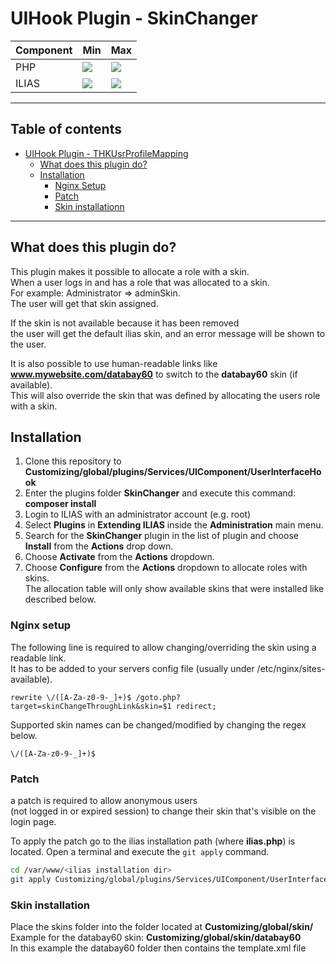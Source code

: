 # UIHook Plugin - SkinChanger


| Component | Min | Max |
|-------------|-------------|-------------|
|PHP    | [![](https://img.shields.io/badge/7.4.x-blue.svg)](https://php.net/)       | [![](https://img.shields.io/badge/7.4.x-blue.svg)](https://php.net/)|
|ILIAS  | [![](https://img.shields.io/badge/6.x-orange.svg)](https://ilias.de/)| [![](https://img.shields.io/badge/7.x-orange.svg)](https://ilias.de/)

---
## Table of contents

- [UIHook Plugin - THKUsrProfileMapping](#uihook-plugin---thkusrprofilemapping)
    * [What does this plugin do?](#what-does-this-plugin-do)
    * [Installation](#installation)
      * [Nginx Setup](#nginx-setup) 
      * [Patch](#patch)
      * [Skin installationn](#skin-installationn)

---

## What does this plugin do?
This plugin makes it possible to allocate a role with a skin.  
When a user logs in and has a role that was allocated to a skin.  
For example: Administrator => adminSkin.  
The user will get that skin assigned.

If the skin is not available because it has been removed   
the user will get the default ilias skin, and an error message will be shown to the user.

It is also possible to use human-readable links like   
**www.mywebsite.com/databay60** to switch to the **databay60** skin (if available).  
This will also override the skin that was defined by allocating the users role with a skin.

## Installation

1. Clone this repository to **Customizing/global/plugins/Services/UIComponent/UserInterfaceHook**
2. Enter the plugins folder **SkinChanger** and execute this command: **composer install**
3. Login to ILIAS with an administrator account (e.g. root)
4. Select **Plugins** in **Extending ILIAS** inside the **Administration** main menu.
5. Search for the **SkinChanger** plugin in the list of plugin and choose **Install** from the **Actions** drop down.
6. Choose **Activate** from the **Actions** dropdown.
7. Choose **Configure** from the **Actions** dropdown to allocate roles with skins.  
The allocation table will only show available skins that were installed like described below.

### Nginx setup
The following line is required to allow changing/overriding the skin using a readable link.  
It has to be added to your servers config file (usually under /etc/nginx/sites-available).
````regexp
rewrite \/([A-Za-z0-9-_]+)$ /goto.php?target=skinChangeThroughLink&skin=$1 redirect;
````
Supported skin names can be changed/modified by changing the regex below.
````regexp
\/([A-Za-z0-9-_]+)$
````

### Patch
a patch is required to allow anonymous users   
(not logged in or expired session) to change their skin that's visible on the login page.

To apply the patch go to the ilias installation path (where **ilias.php**) is located.
Open a terminal and execute the ``git apply`` command.

```bash
cd /var/www/<ilias installation dir>
git apply Customizing/global/plugins/Services/UIComponent/UserInterfaceHook/SkinChanger/patch/allow_anonymous_skin_change.patch
```
### Skin installation
Place the skins folder into the folder located at **Customizing/global/skin/**  
Example for the databay60 skin: **Customizing/global/skin/databay60**  
In this example the databay60 folder then contains the template.xml file